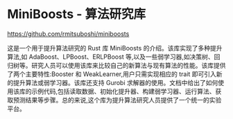 # MiniBoosts - 算法研究库

https://github.com/rmitsuboshi/miniboosts

这是一个用于提升算法研究的 Rust 库 MiniBoosts 的介绍。该库实现了多种提升算法,如 AdaBoost、LPBoost、ERLPBoost 等,以及一些弱学习器,如决策树、回归树等。研究人员可以使用该库来比较自己的新算法与现有算法的性能。该库提供了两个主要特性:Booster 和 WeakLearner,用户只需实现相应的 trait 即可引入新的提升算法或弱学习器。该库还支持 Gurobi 求解器的使用。文档中给出了如何使用该库的示例代码,包括读取数据、初始化提升器、构建弱学习器、运行算法、获取预测结果等步骤。总的来说,这个库为提升算法研究人员提供了一个统一的实验平台。

